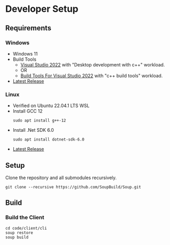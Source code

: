 # Developer Setup

## Requirements

### Windows
* Windows 11
* Build Tools
  * [Visual Studio 2022](https://visualstudio.microsoft.com/downloads/) with "Desktop development with c++" workload.
  * OR
  * [Build Tools For Visual Studio 2022](https://visualstudio.microsoft.com/downloads/#build-tools-for-visual-studio-2022) with "c++ build tools" workload.
* [Latest Release](https://github.com/SoupBuild/Soup/releases)

### Linux
* Verified on Ubuntu 22.04.1 LTS WSL
* Install GCC 12
  ```
  sudo apt install g++-12
  ```
* Install .Net SDK 6.0
  ```
  sudo apt install dotnet-sdk-6.0
  ```
* [Latest Release](https://github.com/SoupBuild/Soup/releases)

## Setup
Clone the repository and all submodules recursively.

```
git clone --recursive https://github.com/SoupBuild/Soup.git
```

## Build

### Build the Client
```
cd code/client/cli
soup restore
soup build
```
